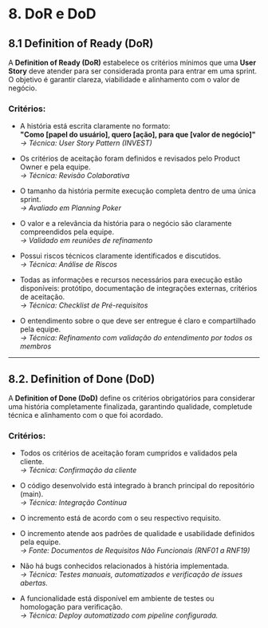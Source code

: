 # 8. DoR e DoD

## 8.1 Definition of Ready (DoR)

A **Definition of Ready (DoR)** estabelece os critérios mínimos que uma **User Story** deve atender para ser considerada pronta para entrar em uma sprint. O objetivo é garantir clareza, viabilidade e alinhamento com o valor de negócio.

### Critérios:

-  A história está escrita claramente no formato:  
  **"Como [papel do usuário], quero [ação], para que [valor de negócio]"**  
  *→ Técnica: User Story Pattern (INVEST)*

-  Os critérios de aceitação foram definidos e revisados pelo Product Owner e pela equipe.  
  *→ Técnica: Revisão Colaborativa*

-  O tamanho da história permite execução completa dentro de uma única sprint.  
  *→ Avaliado em Planning Poker*

-  O valor e a relevância da história para o negócio são claramente compreendidos pela equipe.  
  *→ Validado em reuniões de refinamento*

-  Possui riscos técnicos claramente identificados e discutidos.  
  *→ Técnica: Análise de Riscos*

-  Todas as informações e recursos necessários para execução estão disponíveis: protótipo, documentação de integrações externas, critérios de aceitação.  
  *→ Técnica: Checklist de Pré-requisitos*

-  O entendimento sobre o que deve ser entregue é claro e compartilhado pela equipe.  
  *→ Técnica: Refinamento com validação do entendimento por todos os membros*

---

## 8.2. Definition of Done (DoD)

A **Definition of Done (DoD)** define os critérios obrigatórios para considerar uma história completamente finalizada, garantindo qualidade, completude técnica e alinhamento com o que foi acordado.

### Critérios:

-  Todos os critérios de aceitação foram cumpridos e validados pela cliente.  
  *→ Técnica: Confirmação da cliente*

-  O código desenvolvido está integrado à branch principal do repositório (main).  
  *→ Técnica: Integração Contínua*

-  O incremento está de acordo com o seu respectivo requisito.  

-  O incremento atende aos padrões de qualidade e usabilidade definidos pela equipe.  
  *→ Fonte: Documentos de Requisitos Não Funcionais (RNF01 a RNF19)*

-  Não há bugs conhecidos relacionados à história implementada.  
  *→ Técnica: Testes manuais, automatizados e verificação de issues abertas.*

-  A funcionalidade está disponível em ambiente de testes ou homologação para verificação.  
  *→ Técnica: Deploy automatizado com pipeline configurada.*

